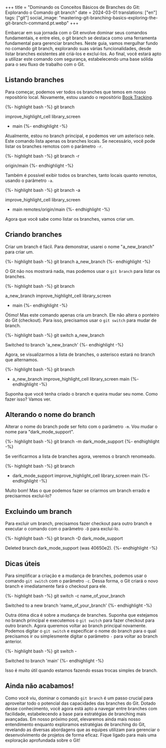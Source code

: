 +++
title = "Dominando os Conceitos Básicos de Branches do Git: Explorando o Comando git branch"
date = 2024-03-01
translations: ["en"]
tags: ["git"]
social_image: "mastering-git-branching-basics-exploring-the-git-branch-command.pt.webp"
+++

<p class="intro"><span class="dropcap">E</span>mbarcar em sua jornada com o Git envolve dominar seus comandos fundamentais, e entre eles, o git branch se destaca como uma ferramenta fundamental para gerenciar branches. Neste guia, vamos mergulhar fundo no comando git branch, explorando suas várias funcionalidades, desde listar branches existentes até criá-los e excluí-los. Ao final, você estará apto a utilizar este comando com segurança, estabelecendo uma base sólida para o seu fluxo de trabalho com o Git.</p>

## Listando branches
Para começar, podemos ver todos os branches que temos em nosso repositório local. Novamente, estou usando o repositório [Book Tracking][book_tracking_repository].

{%- highlight bash -%}
git branch

  improve_highlight_cell
  library_screen
* main
{%- endhighlight -%}

Atualmente, estou no branch principal, e podemos ver um asterisco nele. Este comando lista apenas os branches locais. Se necessário, você pode listar os branches remotos com o parâmetro `-r`.

{%- highlight bash -%}
git branch -r

  origin/main
{%- endhighlight -%}

Também é possível exibir todos os branches, tanto locais quanto remotos, usando o parâmetro `-a`.

{%- highlight bash -%}
git branch -a

  improve_highlight_cell
  library_screen
* main
  remotes/origin/main
{%- endhighlight -%}

Agora que você sabe como listar os branches, vamos criar um.

## Criando branches
Criar um branch é fácil. Para demonstrar, usarei o nome "a_new_branch" para criar um.

{%- highlight bash -%}
git branch a_new_branch
{%- endhighlight -%}

O Git não nos mostrará nada, mas podemos usar o `git branch` para listar os branches.

{%- highlight bash -%}
git branch

  a_new_branch
  improve_highlight_cell
  library_screen
* main
{%- endhighlight -%}

Ótimo! Mas este comando apenas cria um branch. Ele não altera o ponteiro do Git (checkout). Para isso, precisamos usar o `git switch` para mudar de branch.

{%- highlight bash -%}
git switch a_new_branch

Switched to branch 'a_new_branch'
{%- endhighlight -%}

Agora, se visualizarmos a lista de branches, o asterisco estará no branch que alternamos.

{%- highlight bash -%}
git branch

* a_new_branch
  improve_highlight_cell
  library_screen
  main
{%- endhighlight -%}

Suponha que você tenha criado o branch e queira mudar seu nome. Como fazer isso? Vamos ver.

## Alterando o nome do branch
Alterar o nome do branch pode ser feito com o parâmetro `-m`. Vou mudar o nome para "dark_mode_support".

{%- highlight bash -%}
git branch -m dark_mode_support
{%- endhighlight -%}

Se verificarmos a lista de branches agora, veremos o branch renomeado.

{%- highlight bash -%}
git branch

* dark_mode_support
  improve_highlight_cell
  library_screen
  main
{%- endhighlight -%}

Muito bom! Mas o que podemos fazer se criarmos um branch errado e precisarmos excluí-lo?

## Excluindo um branch
Para excluir um branch, precisamos fazer checkout para outro branch e executar o comando com o parâmetro `-D` para excluí-lo.

{%- highlight bash -%}
git branch -D dark_mode_support

Deleted branch dark_mode_support (was 40650e2).
{%- endhighlight -%}

## Dicas úteis
Para simplificar a criação e a mudança de branches, podemos usar o comando `git switch` com o parâmetro `-c`. Dessa forma, o Git criará o novo branch e imediatamente fará o checkout para ele.

{%- highlight bash -%}
git switch -c name_of_your_branch

Switched to a new branch 'name_of_your_branch'
{%- endhighlight -%}

Outra ótima dica é sobre a mudança de branches. Suponha que estejamos no branch principal e executemos o `git switch` para fazer checkout para outro branch. Agora queremos voltar ao branch principal novamente. Podemos digitar o `git switch` e especificar o nome do branch para o qual precisamos ir ou simplesmente digitar o parâmetro `-` para voltar ao branch anterior.

{%- highlight bash -%}
git switch -

Switched to branch 'main'
{%- endhighlight -%}

Isso é muito útil quando estamos fazendo essas trocas simples de branch.

## Ainda não acabamos!
Como você viu, dominar o comando `git branch` é um passo crucial para aproveitar todo o potencial das capacidades das branches do Git. Dotado desse conhecimento, você agora está apto a navegar entre branches com facilidade, estabelecendo a base para estratégias de branching mais avançadas. Em nosso próximo post, elevaremos ainda mais nosso entendimento enquanto exploramos estratégias de branching do Git, revelando as diversas abordagens que as equipes utilizam para gerenciar o desenvolvimento de projetos de forma eficaz. Fique ligado para mais uma exploração aprofundada sobre o Git!

[book_tracking_repository]: https://github.com/ionixjunior/BookTracking/
